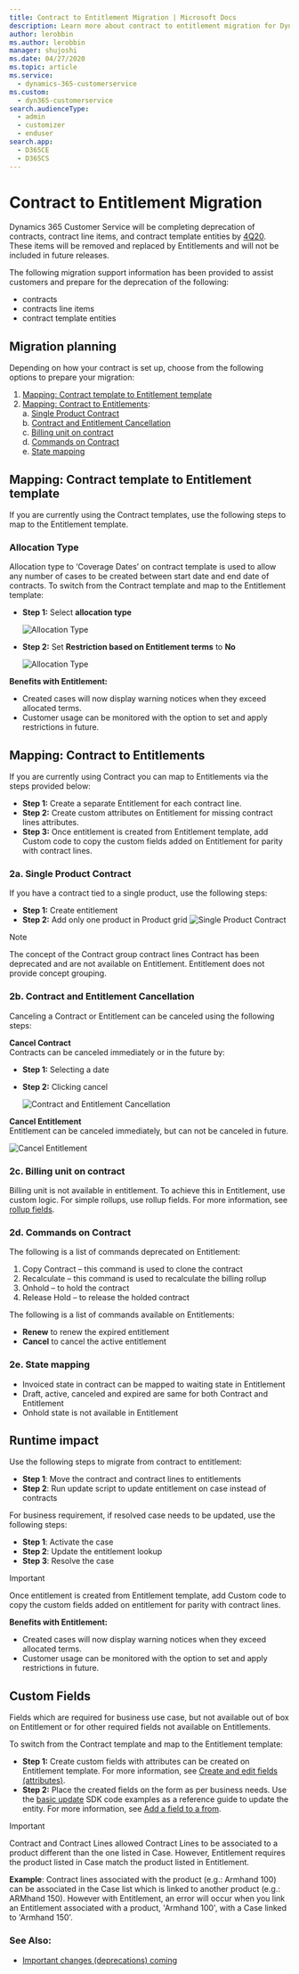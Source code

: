 ```yaml
---
title: Contract to Entitlement Migration | Microsoft Docs
description: Learn more about contract to entitlement migration for Dynamics 365 Customer Service.
author: lerobbin
ms.author: lerobbin
manager: shujoshi
ms.date: 04/27/2020
ms.topic: article
ms.service: 
  - dynamics-365-customerservice
ms.custom: 
  - dyn365-customerservice
search.audienceType: 
  - admin
  - customizer
  - enduser
search.app: 
  - D365CE
  - D365CS
---
```


# Contract to Entitlement Migration

Dynamics 365 Customer Service will be completing deprecation of contracts, contract line items, and contract template entities by [4Q20](https://docs.microsoft.com/en-us/power-platform/important-changes-coming#contracts-contract-line-items-and-contract-templates-entities-are-deprecated). These items will be removed and replaced by Entitlements and will not be included in future releases.

The following migration support information has been provided to assist customers and prepare for the deprecation of the following:
- contracts
- contracts line items
- contract template entities

## Migration planning
Depending on how your contract is set up, choose from the following options to prepare your migration:

1. [Mapping: Contract template to Entitlement template](#1)
2. [Mapping: Contract to Entitlements](#2):<BR>
  a. [Single Product Contract](#2a)<BR>
  b. [Contract and Entitlement Cancellation](#2b)<BR>
  c. [Billing unit on contract](#2c)<BR>
  d. [Commands on Contract](#2d)<BR>
  e. [State mapping](#2e)

<a name="1"></a>

## Mapping: Contract template to Entitlement template
If you are currently using the Contract templates, use the following steps to map to the Entitlement template.

### Allocation Type
 Allocation type to ‘Coverage Dates’ on contract template is used to allow any number of cases to be created between start date and end date of contracts. To switch from the Contract template and map to the Entitlement template:

- **Step 1:**  Select **allocation type** 

  ![Allocation Type](
media\contract-and-entitlement-allocation-type-1.png)

- **Step 2:** Set **Restriction based on Entitlement terms** to **No**

  ![Allocation Type](
media\contract-and-entitlement-allocation-type-2.png)

**Benefits with Entitlement:**
- Created cases will now display warning notices when they exceed allocated terms.
- Customer usage can be monitored with the option to set and apply restrictions in future.

<a name="2"></a>

## Mapping: Contract to Entitlements
If you are currently using Contract you can map to Entitlements via the steps provided below:

- **Step 1:**	Create a separate Entitlement for each contract line.
- **Step 2:**	Create custom attributes on Entitlement for missing contract lines attributes.
- **Step 3:**	Once entitlement is created from Entitlement template, add Custom code to copy the custom fields added on Entitlement for parity with contract lines.

<a name="2a"></a>

### 2a. Single Product Contract<BR>
  If you have a contract tied to a single product, use the following steps:
 - **Step 1:** Create entitlement
 - **Step 2:** Add only one product in Product grid
  ![Single Product Contract](media\single-product-contract.png)

> [!Note]
> The concept of the Contract group contract lines Contract has been deprecated and are not available on Entitlement. Entitlement does not provide concept grouping.

<a name="2b"></a>

### 2b. Contract and Entitlement Cancellation<BR>
Canceling a Contract or Entitlement can be canceled using the following steps:

**Cancel Contract**<BR>
Contracts can be canceled immediately or in the future by:
- **Step 1:**	Selecting a date
- **Step 2:**	Clicking cancel

  ![Contract and Entitlement Cancellation](media\contract-and-entitlement-cancellation.png)

**Cancel Entitlement**<BR>
Entitlement can be canceled immediately, but can not be canceled in future.
  
![Cancel Entitlement](media\cancel-entitlement.png)

<a name="2c"></a>

### 2c. Billing unit on contract<BR>
Billing unit is not available in entitlement. To achieve this in Entitlement, use custom logic.
For simple rollups, use rollup fields. For more information, see [rollup fields](https://docs.microsoft.com/en-us/dynamics365/customerengagement/on-premises/customize/define-rollup-fields).

<a name="2d"></a>

### 2d. Commands on Contract <BR>
The following is a list of commands deprecated on Entitlement:
1. Copy Contract – this command is used to clone the contract 
2. Recalculate – this command is used to recalculate the billing rollup
3. Onhold – to hold the contract
4. Release Hold – to release the holded contract

The following is a list of commands available on Entitlements:
- **Renew** to renew the expired entitlement 
- **Cancel** to cancel the active entitlement

<a name="2e"></a>

### 2e. State mapping <BR>
- Invoiced state in contract can be mapped to waiting state in Entitlement
- Draft, active, canceled and expired are same for both Contract and Entitlement
- Onhold state is not available in Entitlement

## Runtime impact
Use the following steps to migrate from contract to entitlement:
- **Step 1**: Move the contract and contract lines to entitlements 
- **Step 2**: Run update script to update entitlement on case instead of contracts

For business requirement, if resolved case needs to be updated, use the following steps:
- **Step 1**:	Activate the case 
- **Step 2**:	Update the entitlement lookup
- **Step 3**:	Resolve the case

>[!Important] 
> 
> Once entitlement is created from Entitlement template, add Custom code to copy the custom fields added on entitlement for parity with contract lines.

**Benefits with Entitlement:**
- Created cases will now display warning notices when they exceed allocated terms.
- Customer usage can be monitored with the option to set and apply restrictions in future.

## Custom Fields
Fields which are required for business use case, but not available out of box on Entitlement or for other required fields not available on Entitlements.

To switch from the Contract template and map to the Entitlement template:
- **Step 1:** Create custom fields with attributes can be created on Entitlement template.  For more information, see [Create and edit fields (attributes)](https://nam06.safelinks.protection.outlook.com/?url=https%3A%2F%2Fdocs.microsoft.com%2Fen-us%2Fdynamics365%2Fcustomerengagement%2Fon-premises%2Fcustomize%2Fcreate-edit-fields&data=02%7C01%7CLeslie.Robbins%40microsoft.com%7C3ced38d114ed4219470508d7e74954d0%7C72f988bf86f141af91ab2d7cd011db47%7C1%7C0%7C637232174499616769&sdata=8zKG2iuS%2F5%2B2hiqD7OLwQjlxrTxtaiyB6YYzThNK6zQ%3D&reserved=0).
- **Step 2:** Place the created fields on the form as per business needs. Use the [basic update](https://docs.microsoft.com/en-us/powerapps/developer/common-data-service/org-service/entity-operations-update-delete#basic-update) SDK code examples as a reference guide to update the entity. For more information, see [Add a field to a from](https://docs.microsoft.com/en-us/dynamics365/customerengagement/on-premises/customize/add-field-form).


>[!Important] 
> 
> Contract and Contract Lines allowed Contract Lines to be associated to a product different than the one listed in Case. However, Entitlement requires the product listed in Case match the product listed in Entitlement. 
>
> **Example**: Contract lines associated with the product (e.g.: Armhand 100) can be associated in the Case list which is linked to another product (e.g.: ARMhand 150). However with Entitlement, an error will occur when you link an Entitlement associated with a product, 'Armhand 100', with a Case linked to 'Armhand 150'.

### See Also:
- [Important changes (deprecations) coming](https://docs.microsoft.com/en-us/power-platform/important-changes-coming) 























